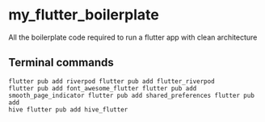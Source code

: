 # my_flutter_boilerplate
All the boilerplate code required to run a flutter app with clean architecture



<h2>Terminal commands</h2>

<code>flutter pub add riverpod
flutter pub add flutter_riverpod
flutter pub add font_awesome_flutter
flutter pub add smooth_page_indicator
flutter pub add shared_preferences
flutter pub add hive
flutter pub add hive_flutter</code>
